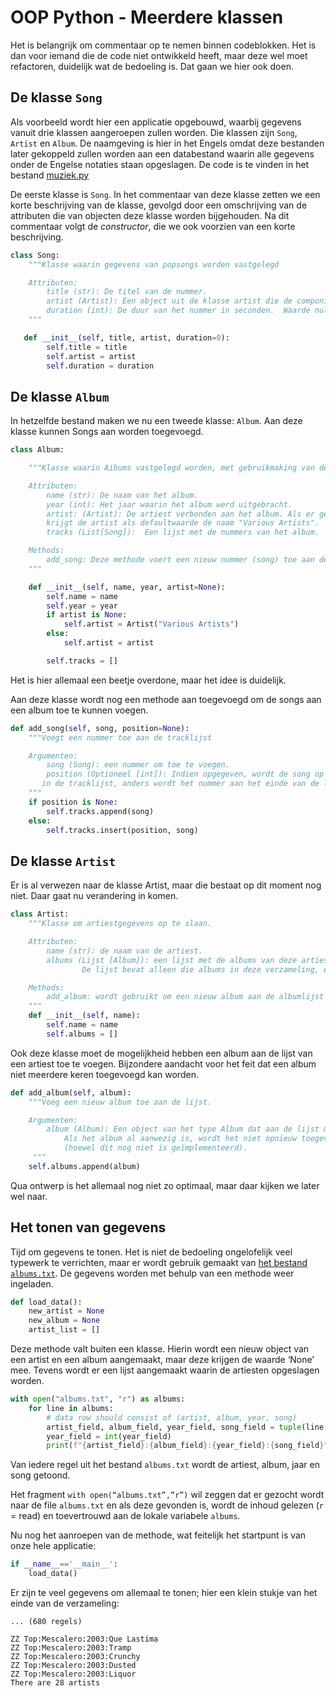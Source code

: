 # OOP Python - Meerdere klassen

Het is belangrijk om commentaar op te nemen binnen codeblokken. Het is dan voor iemand die de code niet ontwikkeld heeft, maar deze wel moet refactoren, duidelijk wat de bedoeling is. Dat gaan we hier ook doen.

## De klasse `Song`

Als voorbeeld wordt hier een applicatie opgebouwd, waarbij gegevens vanuit drie klassen aangeroepen zullen worden. Die klassen zijn `Song`, `Artist` en `Album`. De naamgeving is hier in het Engels omdat deze bestanden later gekoppeld zullen worden aan een databestand waarin alle gegevens onder de Engelse notaties staan opgeslagen. De code is te vinden in het bestand [muziek.py](bestanden/muziek.py)

De eerste klasse is `Song`. In het commentaar van deze klasse zetten we een korte beschrijving van de klasse, gevolgd door een omschrijving van de attributen die van objecten deze klasse worden bijgehouden. Na dit commentaar volgt de *constructor*, die we ook voorzien van een korte beschrijving.

```python
class Song:
    """Klasse waarin gegevens van popsongs worden vastgelegd

    Attributen:
        title (str): De titel van de nummer.
        artist (Artist): Een object uit de klasse artist die de componist van het nummer is.
        duration (int): De duur van het nummer in seconden.  Waarde nul (0) is toegestaan.
    """

   def __init__(self, title, artist, duration=0):
        self.title = title
        self.artist = artist
        self.duration = duration

```

## De klasse `Album`

In hetzelfde bestand maken we nu een tweede klasse: `Album`. Aan deze klasse kunnen Songs aan worden toegevoegd.

```python
class Album:

    """Klasse waarin Aibums vastgelegd worden, met gebruikmaking van de bijbehorende track-list

    Attributen:
        name (str): De naam van het album.
        year (int): Het jaar waarin het album werd uitgebracht.
        artist: (Artist): De artiest verbonden aan het album. Als er geen artiest bekend is, dan
        krijgt de artist als defaultwaarde de naam "Various Artists".
        tracks (List[Song]):  Een lijst met de nummers van het album.

    Methods:
        add_song: Deze methode voert een nieuw nummer (song) toe aan de track-list
    """

    def __init__(self, name, year, artist=None):
        self.name = name
        self.year = year
        if artist is None:
            self.artist = Artist("Various Artists")
        else:
            self.artist = artist

        self.tracks = []
```

Het is hier allemaal een beetje overdone, maar het idee is duidelijk.

Aan deze klasse wordt nog een methode aan toegevoegd om de songs aan een album toe te kunnen voegen.

```python
def add_song(self, song, position=None):
    """Voegt een nummer toe aan de tracklijst

    Argumenten:
        song (Song): een nummer om toe te voegen.
        position (Optioneel [int]): Indien opgegeven, wordt de song op die positie ingevoegd
       in de tracklijst, anders wordt het nummer aan het einde van de lijst toegevoegd.
    """
    if position is None:
        self.tracks.append(song)
    else:
        self.tracks.insert(position, song)
```

## De klasse `Artist`

Er is al verwezen naar de klasse Artist, maar die bestaat op dit moment nog niet. Daar gaat nu verandering in komen.

```python
class Artist:
    """Klasse om artiestgegevens op te slaan.

    Attributen:
        name (str): de naam van de artiest.
        albums (Lijst [Album]): een lijst met de albums van deze artiest.
                De lijst bevat alleen die albums in deze verzameling, en is derhalve niet volledig.

    Methods:
        add_album: wordt gebruikt om een nieuw album aan de albumlijst toe te voegen..
    """
    def __init__(self, name):
        self.name = name
        self.albums = []
```

Ook deze klasse moet de mogelijkheid hebben een album aan de lijst van een artiest toe te voegen. Bijzondere aandacht voor het feit dat een album niet meerdere keren toegevoegd kan worden.

```python
def add_album(self, album):
    """Voeg een nieuw album toe aan de lijst.

    Argumenten:
        album (Album): Een object van het type Album dat aan de lijst moet worden toegevoegd.
            Als het album al aanwezig is, wordt het niet opnieuw toegevoegd
            (hoewel dit nog niet is geïmplementeerd).
     """
    self.albums.append(album)
```

Qua ontwerp is het allemaal nog niet zo optimaal, maar daar kijken we later wel naar.

## Het tonen van gegevens

Tijd om gegevens te tonen. Het is niet de bedoeling ongelofelijk veel typewerk te verrichten, maar er wordt gebruik gemaakt van [het bestand `albums.txt`](bestanden/albums.txt). De gegevens worden met behulp van een methode weer ingeladen.

```python
def load_data():
    new_artist = None
    new_album = None
    artist_list = []
```

Deze methode valt buiten een klasse. Hierin wordt een nieuw object van een artist en een album aangemaakt, maar deze krijgen de waarde ‘None’ mee. Tevens wordt er een lijst aangemaakt waarin de artiesten opgeslagen worden.

```python
with open("albums.txt", "r") as albums:
    for line in albums:
        # data row should consist of (artist, album, year, song)
        artist_field, album_field, year_field, song_field = tuple(line.strip('\n').split('\t'))
        year_field = int(year_field)
        print(f"{artist_field}:{album_field}:{year_field}:{song_field}")
```

Van iedere regel uit het bestand `albums.txt` wordt de artiest, album, jaar en song getoond.

Het fragment `with open(“albums.txt”,”r”)` wil zeggen dat er gezocht wordt naar de file `albums.txt` en als deze gevonden is, wordt de inhoud gelezen (`r` = read) en toevertrouwd aan de lokale variabele `albums`.

Nu nog het aanroepen van de methode, wat feitelijk het startpunt is van onze hele applicatie:

```python
if __name__=='__main__':
    load_data()
```

Er zijn te veel gegevens om allemaal te tonen; hier een klein stukje van het einde van de verzameling:

```console
... (680 regels)

ZZ Top:Mescalero:2003:Que Lastima
ZZ Top:Mescalero:2003:Tramp
ZZ Top:Mescalero:2003:Crunchy
ZZ Top:Mescalero:2003:Dusted
ZZ Top:Mescalero:2003:Liquor
There are 28 artists
```

<!---
## Checkfile

Aan het einde van de vorige paragraaf werd gebruik gemaakt van een file (`albums.txt`) om de data uit die file met behulp van de methode `load_data()` naar het scherm te schrijven. Het werken met een dergelijke testfile is prima om de werking van het programma te testen. Nog belangrijker is ervoor te zorgen dat het programma ook daadwerkelijk een gebruiker in staat stelt gegevens in te geven die vervolgens aan de juiste bestanden worden toegevoegd. Songs moeten aan een albumlijst toegevoegd kunnen worden en albums aan de artiestenlijst. En dat komt in deze paragraaf ter sprake.

Nu kan de code opgemaakt worden om de gegevens netjes aan de juiste lijsten toe te voegen. Op het moment dat er geconstateerd wordt dat `new_artist` geen waarde heeft, wordt er een nieuw object voor gecreëerd. Vervolgens worden er eigenschappen toegekend aan dit object.

```python
if new_artist is None:
    new_artist = Artist(artist_field)
elif new_artist.name != artist_field:
    new_artist.add_album(new_album)
    artist_list.append(new_artist)
    new_artist = Artist(artist_field)
    new_album = None
```

De gegevens van een nieuwe artiest zijn dus net ingelezen en er is een nieuw object aangemaakt. Het huidige album wordt opgeslagen in de artiestencollectie en het artiestenobject krijgt invulling.

Hetzelfde kan nu gedaan worden voor albums. We laten dat even regel voor regel zien:

```python
if new_album is None:
       new_album = Album(album_field, year_field, new_artist)
elif new_album.name != album_field:
```

Er is een nieuw album voor de huidige artiest ingeladen. Dit album wordt opgeslagen in de collectie van de artiest en vervolgens wordt een nieuw albumobject aangemaakt. Per regel wordt er ook een song meegestuurd. Het is de bedoeling dat het nummer wordt toegevoegd aan het huidige album.

```python
    new_song = Song(song_field, new_artist)
    new_album.add_song(new_song)
```

Het vervelende is dat de laatste regel wel is ingelezen maar nog niet verwerkt. Daarvoor moeten nog een paar regels aangemaakt worden.


Tot slot een coderegel om uitsluitend de verschillende artiesten terug te geven.



--->